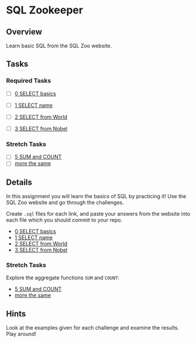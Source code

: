 # SQL Zookeeper

## Overview

Learn basic SQL from the SQL Zoo website.

## Tasks

### Required Tasks

- [ ] [0 SELECT basics](http://sqlzoo.net/wiki/SELECT_basics)
- [ ] [1 SELECT name](http://sqlzoo.net/wiki/SELECT_names)
- [ ] [2 SELECT from World](http://sqlzoo.net/wiki/SELECT_from_WORLD_Tutorial)
- [ ] [3 SELECT from Nobel](http://sqlzoo.net/wiki/SELECT_from_Nobel_Tutorial)


### Stretch Tasks
- [ ] [5 SUM and COUNT](http://sqlzoo.net/wiki/SUM_and_COUNT)
- [ ] [more the same](http://sqlzoo.net/wiki/The_nobel_table_can_be_used_to_practice_more_SUM_and_COUNT_functions.)

## Details

In this assignment you will learn the basics of SQL by practicing it! Use the SQL Zoo website and go through the challenges.

Create `.sql` files for each link, and paste your answers from the website into each file which you should commit to your repo.

- [0 SELECT basics](http://sqlzoo.net/wiki/SELECT_basics)
- [1 SELECT name](http://sqlzoo.net/wiki/SELECT_names)
- [2 SELECT from World](http://sqlzoo.net/wiki/SELECT_from_WORLD_Tutorial)
- [3 SELECT from Nobel](http://sqlzoo.net/wiki/SELECT_from_Nobel_Tutorial)

### Stretch Tasks

Explore the aggregate functions `SUM` and `COUNT`:

- [5 SUM and COUNT](http://sqlzoo.net/wiki/SUM_and_COUNT)
- [more the same](http://sqlzoo.net/wiki/The_nobel_table_can_be_used_to_practice_more_SUM_and_COUNT_functions.)


## Hints

Look at the examples given for each challenge and examine the results. Play around!
